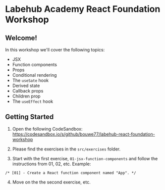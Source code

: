 # Labehub Academy React Foundation Workshop

## Welcome!

In this workshop we'll cover the following topics:

- JSX
- Function components
- Props
- Conditional rendering
- The `useSate` hook
- Derived state
- Callback props
- Children prop
- The `useEffect` hook

## Getting Started

1. Open the following CodeSandbox: https://codesandbox.io/s/github/bouwe77/labehub-react-foundation-workshop

2. Please find the exercises in the `src/exercises` folder.

3. Start with the first exercise, `01-jsx-function-components` and follow
   the instructions from 01, 02, etc. Example:

`/* [01] - Create a React function component named "App". */`

4. Move on the the second exercise, etc.
